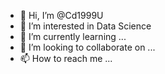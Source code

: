- 👋 Hi, I’m @Cd1999U
- 👀 I’m interested in Data Science
- 🌱 I’m currently learning ...
- 💞️ I’m looking to collaborate on ...
- 📫 How to reach me ...

<!---
Cd1999U/Cd1999U is a ✨ special ✨ repository because its `README.md` (this file) appears on your GitHub profile.
You can click the Preview link to take a look at your changes.
--->
